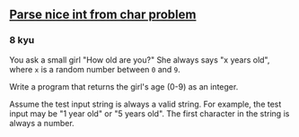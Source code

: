 <h2><a href=https://www.codewars.com/kata/557cd6882bfa3c8a9f0000c1/train/javascript target="_blank">Parse nice int from char problem</a></h2><h3>8 kyu</h3><p>You ask a small girl "How old are you?" She always says "x years old", where <code>x</code> is a random number between <code>0</code> and <code>9</code>.</p><p>Write a program that returns the girl's age (0-9) as an integer.</p><p>Assume the test input string is always a valid string. For example, the test input may be "1 year old" or "5 years old". The first character in the string is always a number.</p>